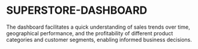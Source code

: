 # SUPERSTORE-DASHBOARD
The dashboard facilitates a quick understanding of sales trends over time, geographical performance, and the profitability of different product categories and customer segments, enabling informed business decisions.
